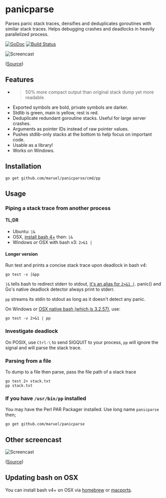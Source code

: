 panicparse
==========

Parses panic stack traces, densifies and deduplicates goroutines with similar
stack traces. Helps debugging crashes and deadlocks in heavily parallelized
process.

[![GoDoc](https://godoc.org/github.com/maruel/panicparse/stack?status.svg)](https://godoc.org/github.com/maruel/panicparse/stack)
[![Build Status](https://travis-ci.org/maruel/panicparse.svg?branch=master)](https://travis-ci.org/maruel/panicparse)


![Screencast](https://raw.githubusercontent.com/wiki/maruel/panicparse/simple.gif "Screencast")

([Source](https://raw.githubusercontent.com/wiki/maruel/panicparse/simple.go))

Features
--------

   * >50% more compact output than original stack dump yet more readable.
   * Exported symbols are bold, private symbols are darker.
   * Stdlib is green, main is yellow, rest is red.
   * Deduplicate redundant goroutine stacks. Useful for large server crashes.
   * Arguments as pointer IDs instead of raw pointer values.
   * Pushes stdlib-only stacks at the bottom to help focus on important code.
   * Usable as a library!
   * Works on Windows.


Installation
------------

    go get github.com/maruel/panicparse/cmd/pp


Usage
-----

### Piping a stack trace from another process

#### TL;DR

   * Ubuntu: `|&`
   * OSX, [install bash 4+](README.md#updating-bash-on-osx) then: `|&`
   * Windows _or_ OSX with bash v3: `2>&1 |`


#### Longer version

Run test and prints a concise stack trace upon deadlock in bash v4:

    go test -v |&pp

`|&` tells bash to redirect stderr to stdout,
[it's an alias for `2>&1 |`](https://www.gnu.org/software/bash/manual/bash.html#Pipelines).
panic() and Go's native deadlock detector always print to stderr.

`pp` streams its stdin to stdout as long as it doesn't detect any panic.

On Windows or [OSX native bash (which is
3.2.57)](http://meta.ath0.com/2012/02/05/apples-great-gpl-purge/), use:

    go test -v 2>&1 | pp


### Investigate deadlock

On POSIX, use `Ctrl-\` to send SIGQUIT to your process, `pp` will ignore
the signal and will parse the stack trace.


### Parsing from a file

To dump to a file then parse, pass the file path of a stack trace

    go test 2> stack.txt
    pp stack.txt


### If you have `/usr/bin/pp` installed

You may have the Perl PAR Packager installed. Use long name `panicparse` then;

    go get github.com/maruel/panicparse


## Other screencast

![Screencast](https://raw.githubusercontent.com/wiki/maruel/panicparse/deadlock.gif "Screencast")

([Source](https://raw.githubusercontent.com/wiki/maruel/panicparse/deadlock.go))


## Updating bash on OSX

You can install bash v4+ on OSX via [homebrew](http://brew.sh) or
[macports](https://www.macports.org/).
